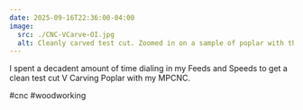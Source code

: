 ```yaml
---
date: 2025-09-16T22:36:00-04:00
image:
  src: ./CNC-VCarve-OI.jpg
  alt: Cleanly carved test cut. Zoomed in on a sample of poplar with the letters "o" and "I" carved out.
---
```


I spent a decadent amount of time dialing in my Feeds and Speeds to get a clean
test cut V Carving Poplar with my MPCNC.

#cnc #woodworking

